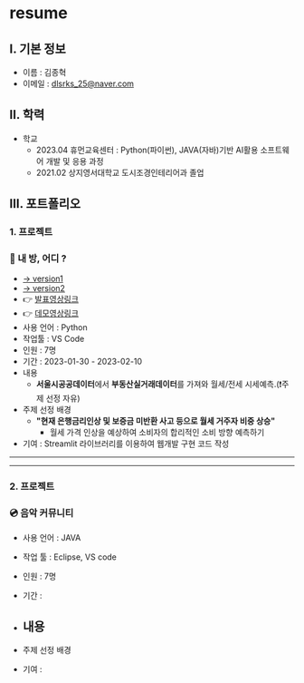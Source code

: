 # resume

## Ⅰ. 기본 정보
- 이름 : 김종혁
- 이메일 : dlsrks_25@naver.com

## Ⅱ. 학력
- 학교 
  - 2023.04 휴먼교육센터 : Python(파이썬), JAVA(자바)기반 AI활용 소프트웨어 개발 및 응용 과정
  - 2021.02 상지영서대학교 도시조경인테리어과 졸업

## Ⅲ. 포트폴리오
### 1. 프로젝트
### 📄 내 방, 어디 ?  
- [→ version1](https://github.com/rlawhdgur/AI_project_1)
- [→ version2](https://github.com/rlawhdgur/ai_project_2)
- 👉 [발표영상링크](https://www.youtube.com/watch?v=RbN39pUA1Ww)
- 👉 [데모영상링크](https://www.youtube.com/watch?v=j3rdthS7PM8)
- 사용 언어 : Python
- 작업툴 : VS Code
- 인원 : 7명
- 기간 : 2023-01-30 - 2023-02-10
- 내용
  - **서울시공공데이터**에서 **부동산실거래데이터**를 가져와 월세/전세 시세예측.(❗주제 선정 자유)
- 주제 선정 배경
  - **"현재 은행금리인상 및 보증금 미반환 사고 등으로 월세 거주자 비중 상승"**
    - 월세 가격 인상을 예상하여 소비자의 합리적인 소비 방향 예측하기
- 기여 : Streamlit 라이브러리를 이용하여 웹개발 구현 코드 작성
***
***

### 2. 프로젝트
### 💿 음악 커뮤니티

- 사용 언어 : JAVA
- 작업 툴 : Eclipse, VS code
- 인원 : 7명
- 기간 : 
- 내용
  - 
- 주제 선정 배경

- 기여 : 